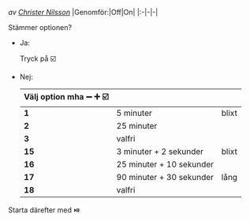 *av [Christer Nilsson](../Christer_Nilsson)* 
|Genomför:|Off|On|
|:-|-|-|

Stämmer optionen?
* Ja: 

	Tryck på ☑️
* Nej: 

	|Välj option mha ➖ ➕ ☑️|||
	|-|-|-|
	|**1**|5 minuter|blixt|
	|**2**|25 minuter||
	|**3**|valfri||
	|**15**|3 minuter + 2 sekunder|blixt|
	|**16**|25 minuter + 10 sekunder||
	|**17**|90 minuter + 30 sekunder|lång|
	|**18**|valfri||

Starta därefter med ⏯️